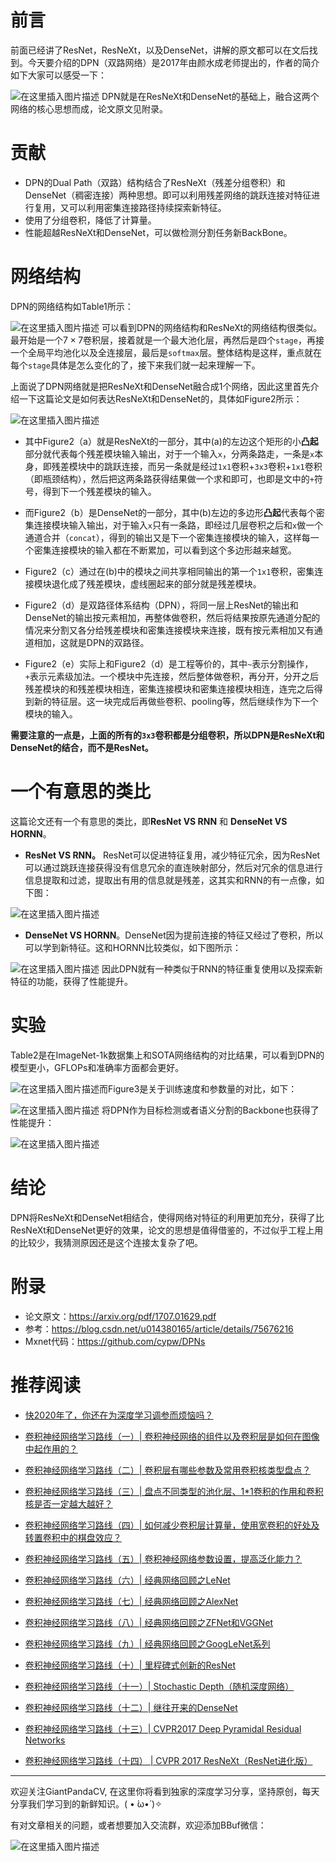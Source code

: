 # 前言
前面已经讲了ResNet，ResNeXt，以及DenseNet，讲解的原文都可以在文后找到。今天要介绍的DPN（双路网络）是2017年由颜水成老师提出的，作者的简介如下大家可以感受一下：

![在这里插入图片描述](https://img-blog.csdnimg.cn/20200114194516207.png?x-oss-process=image/watermark,type_ZmFuZ3poZW5naGVpdGk,shadow_10,text_aHR0cHM6Ly9ibG9nLmNzZG4ubmV0L2p1c3Rfc29ydA==,size_16,color_FFFFFF,t_70)
DPN就是在ResNeXt和DenseNet的基础上，融合这两个网络的核心思想而成，论文原文见附录。

# 贡献
- DPN的Dual Path（双路）结构结合了ResNeXt（残差分组卷积）和DenseNet（稠密连接）两种思想。即可以利用残差网络的跳跃连接对特征进行复用，又可以利用密集连接路径持续探索新特征。
- 使用了分组卷积，降低了计算量。
- 性能超越ResNeXt和DenseNet，可以做检测分割任务新BackBone。

# 网络结构
DPN的网络结构如Table1所示：

![在这里插入图片描述](https://img-blog.csdnimg.cn/20200114200056498.png?x-oss-process=image/watermark,type_ZmFuZ3poZW5naGVpdGk,shadow_10,text_aHR0cHM6Ly9ibG9nLmNzZG4ubmV0L2p1c3Rfc29ydA==,size_16,color_FFFFFF,t_70)
可以看到DPN的网络结构和ResNeXt的网络结构很类似。最开始是一个$7\times 7$卷积层，接着就是一个最大池化层，再然后是四个`stage`，再接一个全局平均池化以及全连接层，最后是`softmax`层。整体结构是这样，重点就在每个`stage`具体是怎么变化的了，接下来我们就一起来理解一下。

上面说了DPN网络就是把ResNeXt和DenseNet融合成1个网络，因此这里首先介绍一下这篇论文是如何表达ResNeXt和DenseNet的，具体如Figure2所示：

![在这里插入图片描述](https://img-blog.csdnimg.cn/20200114203830968.png?x-oss-process=image/watermark,type_ZmFuZ3poZW5naGVpdGk,shadow_10,text_aHR0cHM6Ly9ibG9nLmNzZG4ubmV0L2p1c3Rfc29ydA==,size_16,color_FFFFFF,t_70)
- 其中Figure2（a）就是ResNeXt的一部分，其中(a)的左边这个矩形的小**凸起**部分就代表每个残差模块输入输出，对于一个输入`x`，分两条路走，一条是`x`本身，即残差模块中的跳跃连接，而另一条就是经过`1x1`卷积+`3x3`卷积+`1x1`卷积（即瓶颈结构），然后把这两条路获得结果做一个求和即可，也即是文中的`+`符号，得到下一个残差模块的输入。

- 而Figure2（b）是DenseNet的一部分，其中(b)左边的多边形**凸起**代表每个密集连接模块输入输出，对于输入`x`只有一条路，即经过几层卷积之后和`x`做一个通道合并（`concat`），得到的输出又是下一个密集连接模块的输入，这样每一个密集连接模块的输入都在不断累加，可以看到这个多边形越来越宽。
- Figure2（c）通过在(b)中的模块之间共享相同输出的第一个`1x1`卷积，密集连接模块退化成了残差模块，虚线圈起来的部分就是残差模块。
- Figure2（d）是双路径体系结构（DPN），将同一层上ResNet的输出和DenseNet的输出按元素相加，再整体做卷积，然后将结果按原先通道分配的情况来分割又各分给残差模块和密集连接模块来连接，既有按元素相加又有通道相加，这就是DPN的双路径。
- Figure2（e）实际上和Figure2（d）是工程等价的，其中`~`表示分割操作，`+`表示元素级加法。一个模块中先连接，然后整体做卷积，再分开，分开之后残差模块的和残差模块相连，密集连接模块和密集连接模块相连，连完之后得到新的特征层。这一块完成后再做些卷积、pooling等，然后继续作为下一个模块的输入。

**需要注意的一点是，上面的所有的`3x3`卷积都是分组卷积，所以DPN是ResNeXt和DenseNet的结合，而不是ResNet。**

# 一个有意思的类比
这篇论文还有一个有意思的类比，即**ResNet VS RNN** 和 **DenseNet VS HORNN**。
- **ResNet VS RNN。** ResNet可以促进特征复用，减少特征冗余，因为ResNet可以通过跳跃连接获得没有信息冗余的直连映射部分，然后对冗余的信息进行信息提取和过滤，提取出有用的信息就是残差，这其实和RNN的有一点像，如下图：

![在这里插入图片描述](https://img-blog.csdnimg.cn/20200114211948576.png?x-oss-process=image/watermark,type_ZmFuZ3poZW5naGVpdGk,shadow_10,text_aHR0cHM6Ly9ibG9nLmNzZG4ubmV0L2p1c3Rfc29ydA==,size_16,color_FFFFFF,t_70)
- **DenseNet VS HORNN**。DenseNet因为提前连接的特征又经过了卷积，所以可以学到新特征。这和HORNN比较类似，如下图所示：

![在这里插入图片描述](https://img-blog.csdnimg.cn/20200114212549637.png?x-oss-process=image/watermark,type_ZmFuZ3poZW5naGVpdGk,shadow_10,text_aHR0cHM6Ly9ibG9nLmNzZG4ubmV0L2p1c3Rfc29ydA==,size_16,color_FFFFFF,t_70)
因此DPN就有一种类似于RNN的特征重复使用以及探索新特征的功能，获得了性能提升。

# 实验

Table2是在ImageNet-1k数据集上和SOTA网络结构的对比结果，可以看到DPN的模型更小，GFLOPs和准确率方面都会更好。

![在这里插入图片描述](https://img-blog.csdnimg.cn/20200114212928384.png?x-oss-process=image/watermark,type_ZmFuZ3poZW5naGVpdGk,shadow_10,text_aHR0cHM6Ly9ibG9nLmNzZG4ubmV0L2p1c3Rfc29ydA==,size_16,color_FFFFFF,t_70)而Figure3是关于训练速度和参数量的对比，如下：

![在这里插入图片描述](https://img-blog.csdnimg.cn/20200114213059898.png?x-oss-process=image/watermark,type_ZmFuZ3poZW5naGVpdGk,shadow_10,text_aHR0cHM6Ly9ibG9nLmNzZG4ubmV0L2p1c3Rfc29ydA==,size_16,color_FFFFFF,t_70)
将DPN作为目标检测或者语义分割的Backbone也获得了性能提升：

![在这里插入图片描述](https://img-blog.csdnimg.cn/20200114213340353.png?x-oss-process=image/watermark,type_ZmFuZ3poZW5naGVpdGk,shadow_10,text_aHR0cHM6Ly9ibG9nLmNzZG4ubmV0L2p1c3Rfc29ydA==,size_16,color_FFFFFF,t_70)
# 结论
DPN将ResNeXt和DenseNet相结合，使得网络对特征的利用更加充分，获得了比ResNeXt和DenseNet更好的效果，论文的思想是值得借鉴的，不过似乎工程上用的比较少，我猜测原因还是这个连接太复杂了吧。

# 附录
- 论文原文：https://arxiv.org/pdf/1707.01629.pdf
- 参考：https://blog.csdn.net/u014380165/article/details/75676216
- Mxnet代码：https://github.com/cypw/DPNs

# 推荐阅读
- [快2020年了，你还在为深度学习调参而烦恼吗？](https://mp.weixin.qq.com/s/WU-21QtSlUKqyuH6Bw1IYg)
- [卷积神经网络学习路线（一）| 卷积神经网络的组件以及卷积层是如何在图像中起作用的？](https://mp.weixin.qq.com/s/MxYjW02rWfRKPMwez02wFA)

- [卷积神经网络学习路线（二）| 卷积层有哪些参数及常用卷积核类型盘点？](https://mp.weixin.qq.com/s/I2BTot_BbmR4xcArpo4mbQ)

- [卷积神经网络学习路线（三）| 盘点不同类型的池化层、1*1卷积的作用和卷积核是否一定越大越好？](https://mp.weixin.qq.com/s/bxJmHnqV46avOttAFhk28A)

- [卷积神经网络学习路线（四）| 如何减少卷积层计算量，使用宽卷积的好处及转置卷积中的棋盘效应？](https://mp.weixin.qq.com/s/Cv68oXVdB6pg_4Q_vd_9eQ)

- [卷积神经网络学习路线（五）| 卷积神经网络参数设置，提高泛化能力？](https://mp.weixin.qq.com/s/RwG1aEL2j6G-MAQRy-BEDw)

- [卷积神经网络学习路线（六）| 经典网络回顾之LeNet](https://mp.weixin.qq.com/s/oqX9h1amyalfMlHmxEg76A)
- [卷积神经网络学习路线（七）| 经典网络回顾之AlexNet](https://mp.weixin.qq.com/s/4nTRYbIZOLcMdqYpRpui6A)
- [卷积神经网络学习路线（八）| 经典网络回顾之ZFNet和VGGNet](https://mp.weixin.qq.com/s/0hQhG4Gg5AjpBUR6poVz-Q)
- [卷积神经网络学习路线（九）| 经典网络回顾之GoogLeNet系列](https://mp.weixin.qq.com/s/mXhVMHBsxrQQf_MV4_7iaw)
- [卷积神经网络学习路线（十）| 里程碑式创新的ResNet](https://mp.weixin.qq.com/s/op1ERa4GIlcbCgxFRsENdw)
- [卷积神经网络学习路线（十一）| Stochastic Depth（随机深度网络）](https://mp.weixin.qq.com/s/3mndBm86qamoy4Gn5mBLfA)
- [卷积神经网络学习路线（十二）| 继往开来的DenseNet](https://mp.weixin.qq.com/s/UP_OhkKiIwTSgkrqcEvL5g)
- [卷积神经网络学习路线（十三）| CVPR2017 Deep Pyramidal Residual Networks](https://mp.weixin.qq.com/s/CdNgtBaUIBKuzCpbxy1PXw)
- [卷积神经网络学习路线（十四） | CVPR 2017 ResNeXt（ResNet进化版）](https://mp.weixin.qq.com/s/EwQNrfhFc61lyfpaBvyKJg)

---------------------------------------------------------------------------

欢迎关注GiantPandaCV, 在这里你将看到独家的深度学习分享，坚持原创，每天分享我们学习到的新鲜知识。( • ̀ω•́ )✧

有对文章相关的问题，或者想要加入交流群，欢迎添加BBuf微信：

![在这里插入图片描述](https://img-blog.csdnimg.cn/20200110234905879.png?x-oss-process=image/watermark,type_ZmFuZ3poZW5naGVpdGk,shadow_10,text_aHR0cHM6Ly9ibG9nLmNzZG4ubmV0L2p1c3Rfc29ydA==,size_16,color_FFFFFF,t_70)